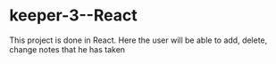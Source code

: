 # keeper-3--React
 
This project is done in React. Here the user will be able to add, delete, change notes that he has taken
